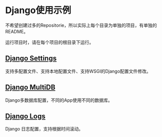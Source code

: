 # Django使用示例

不希望创建过多的Repositorie，所以实际上每个目录为单独的项目，有单独的README。

运行项目时，请在每个项目的根目录下运行。

## [Django Settings](https://github.com/blackmatrix7/django-examples/tree/master/django_settings)

支持多配置文件、支持本地配置文件、支持WSGI的Django配置文件修改。

## [Django MultiDB](https://github.com/blackmatrix7/django-examples/tree/master/django_multidb)

Django多数据库配置，不同的App使用不同的数据库。

## [Django Logs](https://github.com/blackmatrix7/django-examples/tree/master/django_logs)

Django 日志配置，支持根据时间滚动。